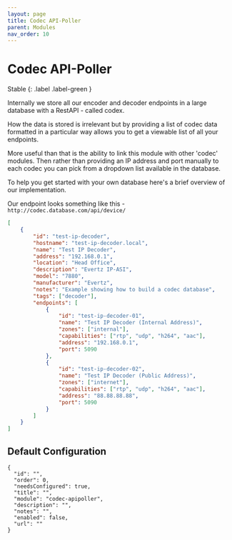 ```yaml
---
layout: page
title: Codec API-Poller
parent: Modules
nav_order: 10
---
```


# Codec API-Poller

Stable
{: .label .label-green }

Internally we store all our encoder and decoder endpoints in a large database with a RestAPI - called codex.

How the data is stored is irrelevant but by providing a list of codec data formatted in a particular way allows you to get a viewable list of all your endpoints.

More useful than that is the ability to link this module with other 'codec' modules. Then rather than providing an IP address and port manually to each codec you can pick from a dropdown list available in the database.

To help you get started with your own database here's a brief overview of our implementation.

Our endpoint looks something like this - `http://codec.database.com/api/device/`

```json
[
    {
        "id": "test-ip-decoder",
        "hostname": "test-ip-decoder.local",
        "name": "Test IP Decoder",
        "address": "192.168.0.1",
        "location": "Head Office",
        "description": "Evertz IP-ASI",
        "model": "7880",
        "manufacturer": "Evertz",
        "notes": "Example showing how to build a codec database",
        "tags": ["decoder"],
        "endpoints": [
            {
                "id": "test-ip-decoder-01",
                "name": "Test IP Decoder (Internal Address)",
                "zones": ["internal"],
                "capabilities": ["rtp", "udp", "h264", "aac"],
                "address": "192.168.0.1",
                "port": 5090
            },
            {
                "id": "test-ip-decoder-02",
                "name": "Test IP Decoder (Public Address)",
                "zones": ["internet"],
                "capabilities": ["rtp", "udp", "h264", "aac"],
                "address": "88.88.88.88",
                "port": 5090
            }
        ]
    }
]
```

## Default Configuration

```
{
  "id": "",
  "order": 0,
  "needsConfigured": true,
  "title": "",
  "module": "codec-apipoller",
  "description": "",
  "notes": "",
  "enabled": false,
  "url": ""
}
```
